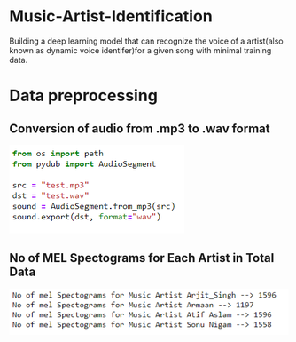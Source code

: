 # Music-Artist-Identification
Building a deep learning model that can recognize the voice of a artist(also known as dynamic voice identifer)for a given song with minimal training data.
# Data preprocessing
 ## Conversion of audio from .mp3 to .wav format
 ![alt text](https://github.com/ajayjalluri/Music-Artist-Identification/blob/master/Images/Capture.PNG?raw=true)
 ## No of MEL Spectograms for Each Artist in Total Data
 ![alt text](https://github.com/ajayjalluri/Music-Artist-Identification/blob/master/Images/MUSIC%20ARTISTS%20DATA.PNG?raw=true)
